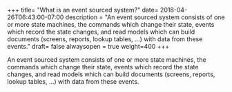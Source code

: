 +++
title= "What is an event sourced system?"
date= 2018-04-26T06:43:00-07:00
description = "An event sourced system consists of one or more state machines, the commands which change their state, events which record the state changes, and read models which can build documents (screens, reports, lookup tables, …) with data from these events."
draft= false
alwaysopen = true
weight=400
+++

An event sourced system consists of one or more state machines, the commands which change their state, events which record the state changes, and read models which can build documents (screens, reports, lookup tables, …) with data from these events.
